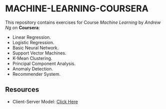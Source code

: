 # MACHINE-LEARNING-COURSERA
This repository contains exercises for Course _Machine Learning_ by _Andrew Ng_ on **Coursera**:
- Linear Regression.
- Logistic Regression.
- Basic Neural Network.
- Support Vector Machines.
- K-Mean Clustering.
- Principal Component Analysis.
- Anomaly Detection.
- Recommender System.

## Resources
- Client-Server Model: [Click Here](https://www.coursera.org/learn/machine-learning)
